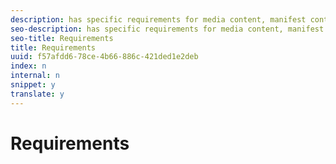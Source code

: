 ```yaml
---
description: has specific requirements for media content, manifest content, DRM, and software versions.
seo-description: has specific requirements for media content, manifest content, DRM, and software versions.
seo-title: Requirements
title: Requirements
uuid: f57afdd6-78ce-4b66-886c-421ded1e2deb
index: n
internal: n
snippet: y
translate: y
---
```


# Requirements

